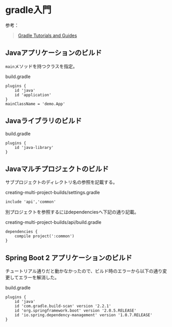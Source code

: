 # gradle入門

参考：
> [Gradle Tutorials and Guides](https://gradle.org/guides/#getting-started)

## Javaアプリケーションのビルド
`main`メソッドを持つクラスを指定。

build.gradle
```
plugins {
    id 'java'
    id 'application'
}
mainClassName = 'demo.App'
```

## Javaライブラリのビルド
build.gradle
```
plugins {
    id 'java-library'
}
```

## Javaマルチプロジェクトのビルド
サブプロジェクトのディレクトリ名の参照を記載する。

creating-multi-project-builds/settings.gradle
```
include 'api','common'
```

別プロジェクトを参照するにはdependenciesへ下記の通り記載。

creating-multi-project-builds/api/build.gradle
```
dependencies {
    compile project(':common')
}
```

## Spring Boot 2 アプリケーションのビルド

チュートリアル通りだと動かなかったので、ビルド時のエラーから以下の通り変更してエラーを解消した。

build.gradle
```
plugins {
    id 'java'
    id 'com.gradle.build-scan' version '2.2.1'
    id 'org.springframework.boot' version '2.0.5.RELEASE'
    id 'io.spring.dependency-management' version '1.0.7.RELEASE'
}
```